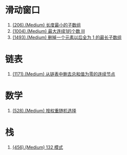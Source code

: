 # 滑动窗口

1. [(206).(Medium) 长度最小的子数组][206]
2. [(1004).(Medium) 最大连续1的个数 III][1004]
3. [(1493).(Medium) 删掉一个元素以后全为 1 的最长子数组][1493]

# 链表

1. [(1171).(Medium) 从链表中删去总和值为零的连续节点][1171]

# 数学

1. [(528).(Medium) 按权重随机选择][528]

# 栈

1. [(456).(Medium) 132 模式][456]


[206]: ../slidewindow/E206_Medium_MinimumSizeSubarraySum.java
[1171]: ../linkedlist/E1171_Medium_RemoveZeroSumConsecutiveNodesFromLinkedList.java
[528]: ../math/E528_Medium_RandomPickWithWeight.java
[456]: ../stack/E456_Medium_132Pattern.java
[1004]: ../slidewindow/E1004_Medium_MaxConsecutiveOnesIII.java
[1493]: ../slidewindow/E1493_Medium_LongestSubarrayOf1AfterDeletingOneElement.java